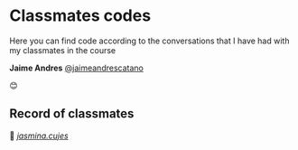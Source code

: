 # **Classmates codes**

Here you can find code according to the conversations that I have had with my classmates in the course

**Jaime Andres**
[@jaimeandrescatano](https://discussions.udacity.com/u/jaimeandrescatano)

:blush:

## **Record of classmates**

:woman: *[jasmina.cujes](https://discussions.udacity.com/u/jasmina.cujes)*
